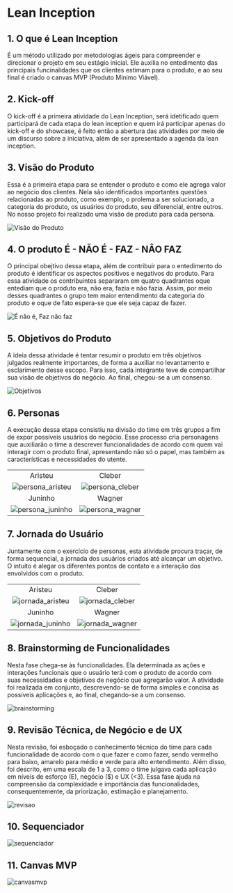 # Lean Inception

## 1. O que é Lean Inception

É um método utilizado por metodologias ágeis para compreender e direcionar o projeto em seu estágio inicial. Ele auxilia no entedimento das principais funcinalidades que os clientes estimam para o produto, e ao seu final é criado o canvas MVP (Produto Mínimo Viável).

## 2. Kick-off

O kick-off é a primeira atividade do Lean Inception, será idetificado quem participará de cada etapa do lean inception e quem irá participar apenas do kick-off e do showcase, é feito então a abertura das atividades por meio de um discurso sobre a iniciativa, além de ser apresentado a agenda da lean inception.

## 3. Visão do Produto

Essa é a primeira etapa para se entender o produto e como ele agrega valor ao negócio dos clientes. Nela são identificados importantes questões relacionadas ao produto, como exemplo, o prolema a ser solucionado, a categoria do produto, os usuários do produto, seu diferencial, entre outros. No nosso projeto foi realizado uma visão de produto para cada persona.

![Visão do Produto](../assets/LeanInception/visao_produto.png)

## 4. O produto É - NÃO É - FAZ - NÂO FAZ

O principal obejtivo dessa etapa, além de contribuir para o entedimento do produto é identificar os aspectos positivos e negativos do produto. Para essa atividade os contribuintes separaram em quatro quadrantes oque entediam que o produto era, não era, fazia e não fazia. Assim, por meio desses quadrantes o grupo tem maior entendimento da categoria do produto e oque de fato espera-se que ele seja capaz de fazer.

![É não é, Faz não faz](../assets/LeanInception/enefnf.png)

## 5. Objetivos do Produto

A ideia dessa atividade é tentar resumir o produto em três objetivos julgados realmente importantes, de forma a auxiliar no levantamento e esclarimento desse escopo. Para isso, cada integrante teve de compartilhar sua visão de objetivos do negócio. Ao final, chegou-se a um consenso.

![Objetivos](../assets/LeanInception/objetivos.png)

## 6. Personas

A execução dessa etapa consistiu na divisão do time em três grupos a fim de expor possíveis usuários do negócio. Esse processo cria personagens que auxiliarão o time a descrever funcionalidades de acordo com quem vai interagir com o produto final, apresentando não só o papel, mas também as características e necessidades do utente.

|                                                                 |                                                               |
| :-------------------------------------------------------------: | :-----------------------------------------------------------: |
|                             Aristeu                             |                            Cleber                             |
| ![persona_aristeu](../assets/LeanInception/persona_aristeu.png) | ![persona_cleber](../assets/LeanInception/persona_cleber.png) |
|                             Juninho                             |                            Wagner                             |
| ![persona_juninho](../assets/LeanInception/persona_juninho.png) | ![persona_wagner](../assets/LeanInception/persona_wagner.png) |

## 7. Jornada do Usuário

Juntamente com o exercício de personas, esta atividade procura traçar, de forma sequencial, a jornada dos usuários criados até alcançar um objetivo. O intuito é alegar os diferentes pontos de contato e a interação dos envolvidos com o produto.

|                                                                 |                                                               |
| :-------------------------------------------------------------: | :-----------------------------------------------------------: |
|                             Aristeu                             |                            Cleber                             |
| ![jornada_aristeu](../assets/LeanInception/jornada_aristeu.png) | ![jornada_cleber](../assets/LeanInception/jornada_cleber.png) |
|                             Juninho                             |                            Wagner                             |
| ![jornada_juninho](../assets/LeanInception/jornada_juninho.png) | ![jornada_wagner](../assets/LeanInception/jornada_wagner.png) |

## 8. Brainstorming de Funcionalidades

Nesta fase chega-se às funcionalidades. Ela determinada as ações e interações funcionais que o usuário terá com o produto de acordo com suas necessidades e objetivos de negócio que agregarão valor. A atividade foi realizada em conjunto, descrevendo-se de forma simples e concisa as possíveis aplicações e, ao final, chegando-se a um consenso.

![brainstorming](../assets/LeanInception/brainstorming.png)

## 9. Revisão Técnica, de Negócio e de UX

Nesta revisão, foi esboçado o conhecimento técnico do time para cada funcionalidade de acordo com o que fazer e como fazer, sendo vermelho para baixo, amarelo para médio e verde para alto entendimento. Além disso, foi descrito, em uma escala de 1 a 3, como o time julgava cada aplicação em níveis de esforço (E), negócio ($) e UX (<3). Essa fase ajuda na compreensão da complexidade e importância das funcionalidades, consequentemente, da priorização, estimação e planejamento.

![revisao](../assets/LeanInception/revisao.png)

## 10. Sequenciador



![sequenciador](../assets/LeanInception/sequenciador.png)

## 11. Canvas MVP

![canvasmvp](../assets/LeanInception/canvasmvp.png)
